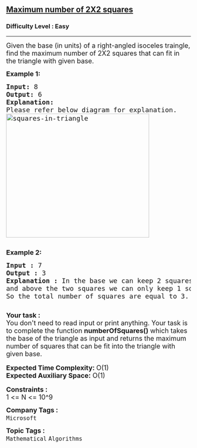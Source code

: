 <h2><a href="https://practice.geeksforgeeks.org/problems/maximum-number-of-22-squares/1?page=1&difficulty[]=-1&difficulty[]=0&difficulty[]=1&company[]=Amazon&company[]=Microsoft&company[]=Flipkart&company[]=Adobe&company[]=Google&company[]=Goldman%20Sachs&company[]=Morgan%20Stanley&company[]=D-E-Shaw&company[]=Linkedin&category[]=Mathematical&category[]=Bit%20Magic&category[]=Prime%20Number&category[]=Numbers&category[]=number-theory&category[]=sieve&category[]=Binary%20Representation&sortBy=accuracy">Maximum number of 2X2 squares</a></h2><h3>Difficulty Level : Easy</h3><hr><div class="problems_problem_content__Xm_eO"><p><span style="font-size:18px">Given the base (in units) of a right-angled isoceles traingle, find the maximum number of 2X2 squares that can fit in the triangle with given base.</span></p>

<p><span style="font-size:18px"><strong>Example 1:</strong></span></p>

<pre><span style="font-size:18px"><strong>Input:</strong> 8</span>
<span style="font-size:18px"><strong>Output:</strong> 6</span>
<strong><span style="font-size:18px">Explanation:</span></strong>
<span style="font-size:18px">Please refer below diagram for explanation.
<img alt="squares-in-triangle" src="https://media.geeksforgeeks.org/wp-content/uploads/squares-in-triangle1.png" style="height:337px; width:390px"></span>

</pre>

<p><span style="font-size:18px"><strong>Example 2:</strong></span></p>

<pre><span style="font-size:18px"><strong>Input : </strong>7
<strong>Output : </strong>3
<strong>Explanation : </strong>In the base we can keep 2 squares
and above the two squares we can only keep 1 square.  
So the total number of squares are equal to 3.</span>
</pre>

<div>&nbsp;</div>

<div><strong><span style="font-size:18px">Your task :</span></strong></div>

<div><span style="font-size:18px">You don't need to read input or print anything. Your task is to complete the function <strong>numberOfSquares()</strong> which takes the base of the triangle as input and returns the maximum number of squares that can be fit into the triangle with given base.</span></div>

<div>&nbsp;</div>

<div><span style="font-size:18px"><strong>Expected Time Complexity: </strong>O(1)</span></div>

<div><span style="font-size:18px"><strong>Expected Auxiliary Space:</strong> O(1)</span></div>

<div>&nbsp;</div>

<div><strong><span style="font-size:18px">Constraints :</span></strong></div>

<div><span style="font-size:18px">1 &lt;= N &lt;= 10^9</span></div>
</div><p><span style=font-size:18px><strong>Company Tags : </strong><br><code>Microsoft</code>&nbsp;<br><p><span style=font-size:18px><strong>Topic Tags : </strong><br><code>Mathematical</code>&nbsp;<code>Algorithms</code>&nbsp;